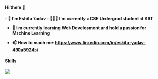 #### Hi there 👋

<!--
**Eshitacodes/Eshitacodes** is a ✨ _special_ ✨ repository because its `README.md` (this file) appears on your GitHub profile.

Here are some ideas to get you started:

- 🔭 I’m currently working on ...
- 🌱 I’m currently learning ...
- 👯 I’m looking to collaborate on ...
- 🤔 I’m looking for help with ...
- 💬 Ask me about ...
- 📫 How to reach me: ...
- 😄 Pronouns: ...
- ⚡ Fun fact: ...

Skills
[![My Skills](https://skillicons.dev/icons?i=java,c,python,mysql,html,css,js)](https://skillicons.dev)
-->
<h4>
- 🔭 I’m Eshita Yadav
- 👨🏽‍💻 I’m currently a CSE Undergrad student at KIIT

- 🌱 I’m currently learning Web Development and hold a passion for Machine Learning

- 📫 How to reach me: **https://www.linkedin.com/in/eshita-yadav-490a5924b/**
  </h4>
<h4>Skills</h4>
<a href="https://skillicons.dev">
<!--     <img src="https://skillicons.dev/icons?i=java,py,django,flask,react,nodejs,ts,js,express,fastapi,kafka,mongodb,spring,mysql,redis,cpp,firebase,go,html,css,kotlin,rust,vue,linux,git,kubernetes,docker,gcp,aws" /> -->
    <img src="https://skillicons.dev/icons?i=java,c,python,go,mysql,html,css,js,firebase,replit,git,github" />
</a>
